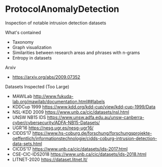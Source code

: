 # ProtocolAnomalyDetection
Inspection of notable intrusion detection datasets

What's contained
- Taxonomy
- Graph visualization
- Similarities between research areas and phrases with n-grams
- Entropy in datasets

Arxiv
- https://arxiv.org/abs/2009.07352

Datasets Inspected (Too Large)
- MAWILab http://www.fukuda-lab.org/mawilab/documentation.html##labels
- KDDCup 1999  https://www.kdd.org/kdd-cup/view/kdd-cup-1999/Data
- NSL-KDD 2009 https://www.unb.ca/cic/datasets/nsl.html
- UNSW NB15 IDS https://www.unsw.adfa.edu.au/unsw-canberra-cyber/cybersecurity/ADFA-NB15-Datasets/
- UGR’16 https://nesg.ugr.es/nesg-ugr16/
- CIDDS’17 https://www.hs-coburg.de/forschung/forschungsprojekte-oeffentlich/informationstechnologie/cidds-coburg-intrusion-detection-data-sets.html
- CICDS’17 https://www.unb.ca/cic/datasets/ids-2017.html
- CSE-CIC-IDS2018 https://www.unb.ca/cic/datasets/ids-2018.html
- LITNET-2020 https://dataset.litnet.lt/
